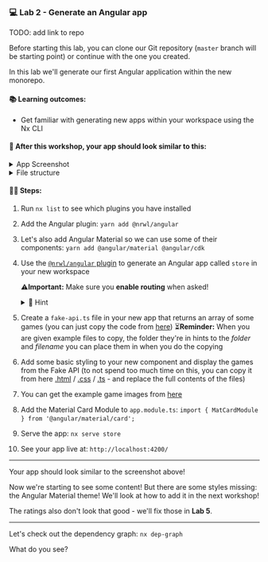 ### 💻 Lab 2 - Generate an Angular app

TODO: add link to repo

Before starting this lab, you can clone our Git repository (`master` branch will be starting point) or continue with the one you created.

In this lab we'll generate our first Angular application within the new monorepo.

#### 📚 Learning outcomes:

- Get familiar with generating new apps within your workspace using the Nx CLI

#### 📲 After this workshop, your app should look similar to this:

<details>
  <summary>App Screenshot</summary>
  <img src="../assets/lab2_result.png" width="500" alt="screenshot of lab2 result">
</details>

<details>
  <summary>File structure</summary>
  <img src="../assets/lab2_file_structure.png" height="700" alt="lab2 file structure">
</details>

#### 🏋️‍♀️ Steps:

1. Run `nx list` to see which plugins you have installed
2. Add the Angular plugin: `yarn add @nrwl/angular`
3. Let's also add Angular Material so we can use some of their components: `yarn add @angular/material @angular/cdk`
4. Use the [`@nrwl/angular` plugin](https://nx.dev/angular/api/angular/schematics/application) to generate an Angular app called `store` in your new workspace

   ⚠️**Important:** Make sure you **enable routing** when asked!

   <details>
   <summary>🐳 Hint</summary>
   <img src="../assets/lab2_cmds.png" alt="Nx generate cmd structure">
   </details>

5. Create a `fake-api.ts` file in your new app that returns an array of some games (you can just copy the code from [here](https://github.com/rarmatei/nx-workshop/tree/master/examples/lab2/apps/frontend/src/fake-api/index.ts))
   ⏳**Reminder:** When you are given example files to copy, the folder they're in hints to the _folder_ and _filename_ you can place them in when you do the copying
6. Add some basic styling to your new component and display the games from the Fake API (to not spend too much time on this, you can copy it from here [.html](https://github.com/rarmatei/nx-workshop/tree/master/examples/lab2/apps/frontend/src/app/app.component.html) / [.css](https://github.com/rarmatei/nx-workshop/tree/master/examples/lab2/apps/frontend/src/app/app.component.css) / [.ts](https://github.com/rarmatei/nx-workshop/tree/master/examples/lab2/apps/frontend/src/app/app.component.ts) - and replace the full contents of the files)
7. You can get the example game images from [here](https://github.com/rarmatei/nx-workshop/tree/master/examples/lab2/apps/frontend/src/assets)
8. Add the Material Card Module to `app.module.ts`:
   `import { MatCardModule } from '@angular/material/card';`
9. Serve the app: `nx serve store`
10. See your app live at: `http://localhost:4200/`

---

Your app should look similar to the screenshot above!

Now we're starting to see some content! But there are some styles missing: the Angular Material theme! We'll look at how to add it in the next workshop!

The ratings also don't look that good - we'll fix those in **Lab 5**.

---

Let's check out the dependency graph: `nx dep-graph`

What do you see?
